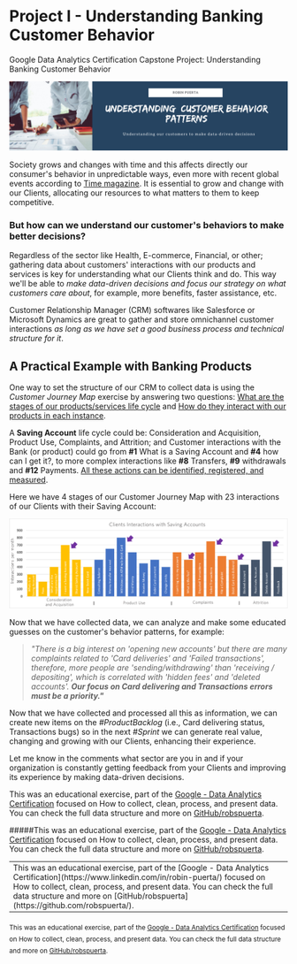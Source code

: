 # Project I - Understanding Banking Customer Behavior
Google Data Analytics Certification Capstone Project: Understanding Banking Customer Behavior

<img src="https://github.com/robspuerta/Project-I---Understanding-Banking-Customer-Behavior/blob/main/Dise%C3%B1o%20sin%20t%C3%ADtulo.png" alt="Robin Puerta Business Process Analyst + Product Analyst">

Society grows and changes with time and this affects directly our consumer's behavior in unpredictable ways, even more with recent global events according to [Time magazine](https://time.com/5947302/covid-19-data/). It is essential to grow and change with our Clients, allocating our resources to what matters to them to keep competitive. 

### But how can we understand our customer's behaviors to make better decisions?

Regardless of the sector like Health, E-commerce, Financial, or other; gathering data about customers' interactions with our products and services is key for understanding what our Clients think and do. This way we'll be able to *make data-driven decisions and focus our strategy on what customers care about*, for example, more benefits, faster assistance, etc. 

Customer Relationship Manager (CRM) softwares like Salesforce or Microsoft Dynamics are great to gather and store omnichannel customer interactions *as long as we have set a good business process and technical structure for it*.

## A Practical Example with Banking Products

One way to set the structure of our CRM to collect data is using the *Customer Journey Map* exercise by answering two questions: <ins>What are the stages of our products/services life cycle</ins> and <ins>How do they interact with our products in each instance</ins>.

A **Saving Account** life cycle could be: Consideration and Acquisition, Product Use, Complaints, and Attrition; and Customer interactions with the Bank (or product) could go from **#1** What is a Saving Account and **#4** how can I get it?, to more complex interactions like **#8** Transfers, **#9** withdrawals and **#12** Payments. <ins>All these actions can be identified, registered, and measured</ins>. 

Here we have 4 stages of our Customer Journey Map with 23 interactions of our Clients with their Saving Account:

<img src="https://github.com/robspuerta/Project-I---Understanding-Banking-Customer-Behavior/blob/main/Customer%20Interactions%20-%20Robin%20Puerta.png" alt="Robin Puerta Business Process Analyst + Product Analyst"> 

Now that we have collected data, we can analyze and make some educated guesses on the customer's behavior patterns, for example:

>*"There is a big interest on 'opening new accounts' but there are many complaints related to 'Card deliveries' and 'Failed transactions', therefore, more people are 'sending/withdrawing' than 'receiving / depositing',  which is correlated with 'hidden fees' and 'deleted accounts'.* 
***Our focus on Card delivering and Transactions errors must be a priority."***

Now that we have collected and processed all this as information, we can create new items on the *#ProductBacklog* (i.e., Card delivering status, Transactions bugs) so in the next *#Sprint* we can generate real value, changing and growing with our Clients, enhancing their experience.

Let me know in the comments what sector are you in and if your organization is constantly getting feedback from your Clients and improving its experience by making data-driven decisions.   

This was an educational exercise, part of the [Google - Data Analytics Certification](https://www.linkedin.com/in/robin-puerta/) focused on How to collect, clean, process, and present data. You can check the full data structure and more on [GitHub/robspuerta](https://github.com/robspuerta/). 

#####This was an educational exercise, part of the [Google - Data Analytics Certification](https://www.linkedin.com/in/robin-puerta/) focused on How to collect, clean, process, and present data. You can check the full data structure and more on [GitHub/robspuerta](https://github.com/robspuerta/).

<table><tr><td>This was an educational exercise, part of the [Google - Data Analytics Certification](https://www.linkedin.com/in/robin-puerta/) focused on How to collect, clean, process, and present data. You can check the full data structure and more on [GitHub/robspuerta](https://github.com/robspuerta/).</td></tr></table>

<sub>This was an educational exercise, part of the [Google - Data Analytics Certification](https://www.linkedin.com/in/robin-puerta/) focused on How to collect, clean, process, and present data. You can check the full data structure and more on [GitHub/robspuerta](https://github.com/robspuerta/). </sub>
